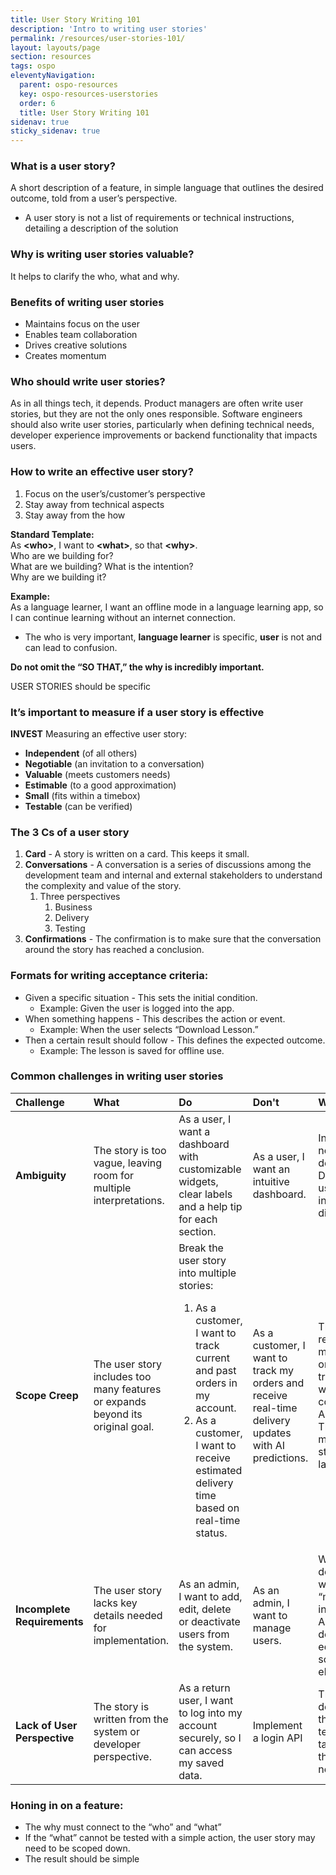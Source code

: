 ```yaml
---
title: User Story Writing 101
description: 'Intro to writing user stories'
permalink: /resources/user-stories-101/
layout: layouts/page
section: resources
tags: ospo
eleventyNavigation:
  parent: ospo-resources
  key: ospo-resources-userstories
  order: 6
  title: User Story Writing 101
sidenav: true
sticky_sidenav: true
---
```


### What is a user story?

A short description of a feature, in simple language that outlines the desired outcome, told from a user’s perspective.

- A user story is not a list of requirements or technical instructions, detailing a description of the solution

### Why is writing user stories valuable?

It helps to clarify the who, what and why.

### Benefits of writing user stories

- Maintains focus on the user
- Enables team collaboration
- Drives creative solutions
- Creates momentum

### Who should write user stories?

As in all things tech, it depends. Product managers are often write user stories, but they are not the only ones responsible. Software engineers should also write user stories, particularly when defining technical needs, developer experience improvements or backend functionality that impacts users.

### How to write an effective user story?

1. Focus on the user’s/customer’s perspective
2. Stay away from technical aspects
3. Stay away from the how

**Standard Template:**  
As **\<who\>**, I want to **\<what\>**, so that **\<why\>**.  
Who are we building for?  
What are we building? What is the intention?  
Why are we building it?

**Example:**  
As a language learner, I want an offline mode in a language learning app, so I can continue learning without an internet connection.

- The who is very important, **language learner** is specific, **user** is not and can lead to confusion.

**Do not omit the “SO THAT,” the why is incredibly important.**

USER STORIES should be specific

### It’s important to measure if a user story is effective

**INVEST** Measuring an effective user story:

- **Independent** (of all others)
- **Negotiable** (an invitation to a conversation)
- **Valuable** (meets customers needs)
- **Estimable** (to a good approximation)
- **Small** (fits within a timebox)
- **Testable** (can be verified)

### The 3 Cs of a user story

1. **Card** \- A story is written on a card. This keeps it small.
2. **Conversations** \- A conversation is a series of discussions among the development team and internal and external stakeholders to understand the complexity and value of the story.
   1. Three perspectives
      1. Business
      2. Delivery
      3. Testing
3. **Confirmations** \- The confirmation is to make sure that the conversation around the story has reached a conclusion.

### Formats for writing acceptance criteria:

- Given a specific situation \- This sets the initial condition.
  - Example: Given the user is logged into the app.
- When something happens \- This describes the action or event.
  - Example: When the user selects “Download Lesson.”
- Then a certain result should follow \- This defines the expected outcome.
  - Example: The lesson is saved for offline use.

### Common challenges in writing user stories

| Challenge                    | What                                                                           | Do                                                                                                                                                                                                                              | Don't                                                                                                | Why                                                                                         |
| :--------------------------- | :----------------------------------------------------------------------------- | :------------------------------------------------------------------------------------------------------------------------------------------------------------------------------------------------------------------------------ | :--------------------------------------------------------------------------------------------------- | :------------------------------------------------------------------------------------------ |
| **Ambiguity**                | The story is too vague, leaving room for multiple interpretations.             | As a user, I want a dashboard with customizable widgets, clear labels and a help tip for each section.                                                                                                                          | As a user, I want an intuitive dashboard.                                                            | Intuitive is not really defined. Different users may interpret it differently.              |
| **Scope Creep**              | The user story includes too many features or expands beyond its original goal. | Break the user story into multiple stories: <ol><li>As a customer, I want to track current and past orders in my account.</li><li>As a customer, I want to receive estimated delivery time based on real-time status.</li></ol> | As a customer, I want to track my orders and receive real-time delivery updates with AI predictions. | The request mixes order tracking with a complex AI feature. This makes the story too large. |
| **Incomplete Requirements**  | The user story lacks key details needed for implementation.                    | As an admin, I want to add, edit, delete or deactivate users from the system.                                                                                                                                                   | As an admin, I want to manage users.                                                                 | What does the word “manage” include? Adding, deleting, editing, something else?             |
| **Lack of User Perspective** | The story is written from the system or developer perspective.                 | As a return user, I want to log into my account securely, so I can access my saved data.                                                                                                                                        | Implement a login API                                                                                | This describes the technical task, not the user's need.                                     |

### Honing in on a feature:

- The why must connect to the “who” and “what”
- If the “what” cannot be tested with a simple action, the user story may need to be scoped down.
- The result should be simple
